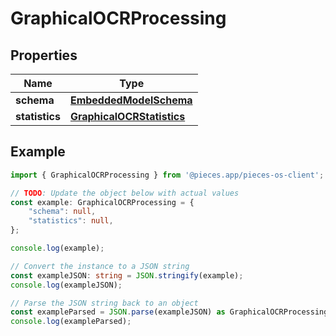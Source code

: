 
# GraphicalOCRProcessing


## Properties

Name | Type
------------ | -------------
**schema** | [**EmbeddedModelSchema**](EmbeddedModelSchema)
**statistics** | [**GraphicalOCRStatistics**](GraphicalOCRStatistics)

## Example

```typescript
import { GraphicalOCRProcessing } from '@pieces.app/pieces-os-client';

// TODO: Update the object below with actual values
const example: GraphicalOCRProcessing = {
    "schema": null,
    "statistics": null,
};

console.log(example);

// Convert the instance to a JSON string
const exampleJSON: string = JSON.stringify(example);
console.log(exampleJSON);

// Parse the JSON string back to an object
const exampleParsed = JSON.parse(exampleJSON) as GraphicalOCRProcessing;
console.log(exampleParsed);
```


